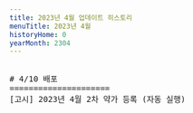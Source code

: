 ```yaml
---
title: 2023년 4월 업데이트 히스토리
menuTitle: 2023년 4월
historyHome: 0
yearMonth: 2304
---
```


<pre>

<bold># 4/10 배포</bold>
=====================
<span class="box notice">[고시]</span> 2023년 4월 2차 약가 등록 (자동 실행)

</pre>
